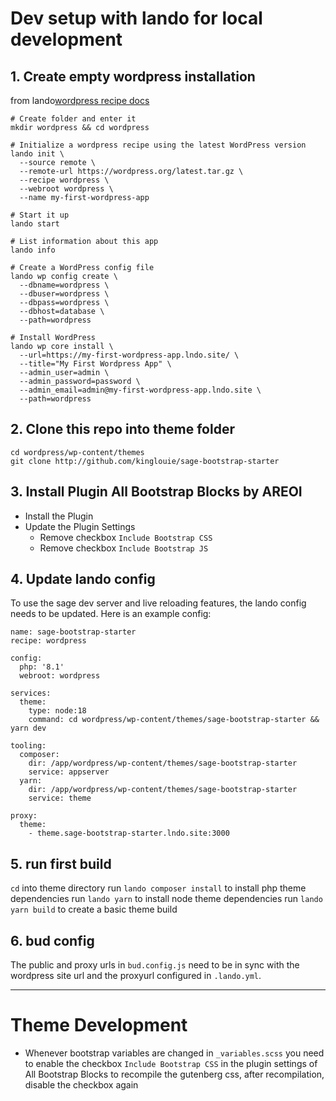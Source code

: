 # Dev setup with lando for local development

## 1. Create empty wordpress installation

from lando[wordpress recipe docs](https://docs.lando.dev/wordpress/getting-started.html)

```
# Create folder and enter it
mkdir wordpress && cd wordpress

# Initialize a wordpress recipe using the latest WordPress version
lando init \
  --source remote \
  --remote-url https://wordpress.org/latest.tar.gz \
  --recipe wordpress \
  --webroot wordpress \
  --name my-first-wordpress-app

# Start it up
lando start

# List information about this app
lando info

# Create a WordPress config file
lando wp config create \
  --dbname=wordpress \
  --dbuser=wordpress \
  --dbpass=wordpress \
  --dbhost=database \
  --path=wordpress

# Install WordPress
lando wp core install \
  --url=https://my-first-wordpress-app.lndo.site/ \
  --title="My First Wordpress App" \
  --admin_user=admin \
  --admin_password=password \
  --admin_email=admin@my-first-wordpress-app.lndo.site \
  --path=wordpress
```

## 2. Clone this repo into theme folder

```
cd wordpress/wp-content/themes
git clone http://github.com/kinglouie/sage-bootstrap-starter
```

## 3. Install Plugin All Bootstrap Blocks by AREOI

- Install the Plugin
- Update the Plugin Settings
  - Remove checkbox `Include Bootstrap CSS`
  - Remove checkbox `Include Bootstrap JS`

## 4. Update lando config

To use the sage dev server and live reloading features, the lando config needs to be updated. Here is an example config:

```
name: sage-bootstrap-starter
recipe: wordpress

config:
  php: '8.1'
  webroot: wordpress

services:
  theme:
    type: node:18
    command: cd wordpress/wp-content/themes/sage-bootstrap-starter && yarn dev

tooling:
  composer:
    dir: /app/wordpress/wp-content/themes/sage-bootstrap-starter
    service: appserver
  yarn:
    dir: /app/wordpress/wp-content/themes/sage-bootstrap-starter
    service: theme

proxy:
  theme:
    - theme.sage-bootstrap-starter.lndo.site:3000

```

## 5. run first build

`cd` into theme directory
run `lando composer install` to install php theme dependencies
run `lando yarn` to install node theme dependencies
run `lando yarn build` to create a basic theme build

## 6. bud config

The public and proxy urls in `bud.config.js` need to be in sync with the wordpress site url and the proxyurl configured in `.lando.yml`.

---

# Theme Development

- Whenever bootstrap variables are changed in `_variables.scss` you need to enable the checkbox `Include Bootstrap CSS` in the plugin settings of All Bootstrap Blocks to recompile the gutenberg css, after recompilation, disable the checkbox again
